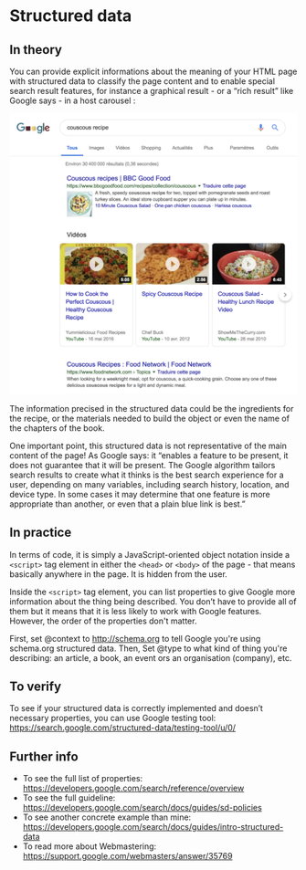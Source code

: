 # Structured data

## In theory

You can provide explicit informations about the meaning of your HTML page with structured data to classify the page content and to enable special search result features, for instance a graphical result - or a “rich result” like Google says - in a host carousel :

![Alt text](couscous-recipe.png?raw=true "Google graphical result")

The information precised in the structured data could be the ingredients for the recipe, or the materials needed to build the object or even the name of the chapters of the book.

One important point, this structured data is not representative of the main content of the page! As Google says: it “enables a feature to be present, it does not guarantee that it will be present. The Google algorithm tailors search results to create what it thinks is the best search experience for a user, depending on many variables, including search history, location, and device type. In some cases it may determine that one feature is more appropriate than another, or even that a plain blue link is best.”

## In practice

In terms of code, it is simply a JavaScript-oriented object notation inside a ```<script>``` tag element in either the ```<head>``` or ```<body>``` of the page - that means basically anywhere in the page. It is hidden from the user.

Inside the ```<script>``` tag element, you can list properties to give Google more information about the thing being described. You don’t have to provide all of them but it means that it is less likely to work with Google features. However, the order of the properties don't matter.

First, set @context to http://schema.org to tell Google you're using schema.org structured data. Then, Set @type to what kind of thing you're describing: an article, a book, an event ors an organisation (company), etc.

## To verify

To see if your structured data is correctly implemented and doesn’t necessary properties, you can use Google testing tool: https://search.google.com/structured-data/testing-tool/u/0/ 

## Further info

- To see the full list of properties: https://developers.google.com/search/reference/overview 
- To see the full guideline: https://developers.google.com/search/docs/guides/sd-policies 
- To see another concrete example than mine: https://developers.google.com/search/docs/guides/intro-structured-data 
- To read more about Webmastering: https://support.google.com/webmasters/answer/35769 
